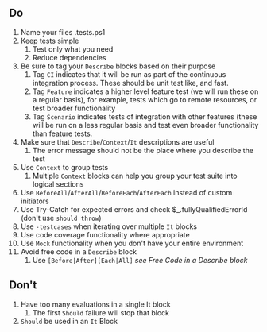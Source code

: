 ## Do
1. Name your files <descriptivetest>.tests.ps1
2. Keep tests simple
	1. Test only what you need
	2. Reduce dependencies
3. Be sure to tag your `Describe` blocks based on their purpose
	1. Tag `CI` indicates that it will be run as part of the continuous integration process. These should be unit test like, and fast.
	2. Tag `Feature` indicates a higher level feature test (we will run these on a regular basis), for example, tests which go to remote resources, or test broader functionality
	3. Tag `Scenario` indicates tests of integration with other features (these will be run on a less regular basis and test even broader functionality than feature tests.
4. Make sure that `Describe`/`Context`/`It` descriptions are useful
	1. The error message should not be the place where you describe the test
5. Use `Context` to group tests
	1. Multiple `Context` blocks can help you group your test suite into logical sections
6. Use `BeforeAll`/`AfterAll`/`BeforeEach`/`AfterEach` instead of custom initiators
7. Use Try-Catch for expected errors and check $_.fullyQualifiedErrorId (don't use `should throw`)
8. Use `-testcases` when iterating over multiple `It` blocks
9. Use code coverage functionality where appropriate
10. Use `Mock` functionality when you don't have your entire environment
11. Avoid free code in a `Describe` block
	1. Use `[Before|After][Each|All]` _see Free Code in a Describe block_

## Don't
1. Have too many evaluations in a single It block
	1. The first `Should` failure will stop that block
2.  `Should` be used in an `It` Block
